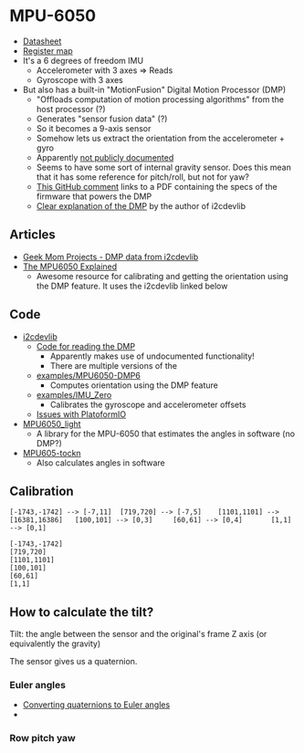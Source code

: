 # MPU-6050
* [Datasheet](https://invensense.tdk.com/wp-content/uploads/2015/02/MPU-6000-Datasheet1.pdf)
* [Register map](https://invensense.tdk.com/wp-content/uploads/2015/02/MPU-6000-Register-Map1.pdf)
* It's a 6 degrees of freedom IMU
  * Accelerometer with 3 axes => Reads
  * Gyroscope with 3 axes
* But also has a built-in "MotionFusion" Digital Motion Processor (DMP)
  * "Offloads computation of motion processing algorithms" from the host processor (?)
  * Generates "sensor fusion data" (?)
  * So it becomes a 9-axis sensor
  * Somehow lets us extract the orientation from the accelerometer + gyro
  * Apparently [not publicly documented](https://github.com/jrowberg/i2cdevlib/blob/master/Arduino/MPU6050/MPU6050.h#L731)
  * Seems to have some sort of internal gravity sensor. Does this mean that it has some reference for pitch/roll, but not for yaw?
  * [This GitHub comment](https://github.com/jrowberg/i2cdevlib/issues/528#issuecomment-611634501) links to a PDF containing the specs of the firmware that powers the DMP
  * [Clear explanation of the DMP](https://github.com/jrowberg/i2cdevlib/issues/190#issuecomment-144270345) by the author of i2cdevlib

## Articles
* [Geek Mom Projects - DMP data from i2cdevlib](http://www.geekmomprojects.com/mpu-6050-dmp-data-from-i2cdevlib/)
* [The MPU6050 Explained](https://mjwhite8119.github.io/Robots/mpu6050)
  * Awesome resource for calibrating and getting the orientation using the DMP feature. It uses the i2cdevlib linked below

## Code
* [i2cdevlib](https://github.com/jrowberg/i2cdevlib)
  * [Code for reading the DMP](https://github.com/jrowberg/i2cdevlib/blob/master/Arduino/MPU6050/MPU6050_6Axis_MotionApps20.cpp#L118)
    * Apparently makes use of undocumented functionality!
    * There are multiple versions of the
  * [examples/MPU6050-DMP6](https://github.com/jrowberg/i2cdevlib/tree/master/Arduino/MPU6050/examples/MPU6050_DMP6)
    * Computes orientation using the DMP feature
  * [examples/IMU_Zero](https://github.com/jrowberg/i2cdevlib/tree/master/Arduino/MPU6050/examples/IMU_Zero)
    * Calibrates the gyroscope and accelerometer offsets
  * [Issues with PlatoformIO](https://community.platformio.org/t/i2cdev-incompatible-with-teensy-i2c-t3/11537/4)
* [MPU6050_light](https://github.com/rfetick/MPU6050_light)
  * A library for the MPU-6050 that estimates the angles in software (no DMP?)
* [MPU605-tockn](https://github.com/tockn/MPU6050_tockn)
  * Also calculates angles in software

 ## Calibration
 ```
 [-1743,-1742] --> [-7,11]  [719,720] --> [-7,5]    [1101,1101] --> [16381,16386]   [100,101] --> [0,3]     [60,61] --> [0,4]       [1,1] --> [0,1]

 [-1743,-1742]
 [719,720]
 [1101,1101]
 [100,101]
 [60,61]
 [1,1]
 ```

 ## How to calculate the tilt?
 Tilt: the angle between the sensor and the original's frame Z axis (or equivalently the gravity)

 The sensor gives us a quaternion.

### Euler angles
* [Converting quaternions to Euler angles](https://en.wikipedia.org/wiki/Conversion_between_quaternions_and_Euler_angles)
*

### Row pitch yaw
